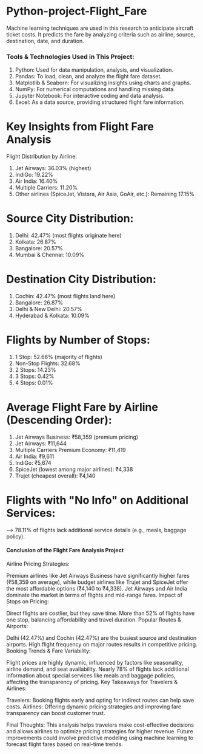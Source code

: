 # Python-project-Flight_Fare
Machine learning techniques are used in this research to anticipate aircraft ticket costs.
It predicts the fare by analyzing criteria such as airline, source, destination, date, and duration.

### Tools & Technologies Used in This Project:
1. Python: Used for data manipulation, analysis, and visualization.
2. Pandas: To load, clean, and analyze the flight fare dataset.
3. Matplotlib & Seaborn: For visualizing insights using charts and graphs.
4. NumPy: For numerical computations and handling missing data.
5. Jupyter Notebook: For interactive coding and data analysis.
6. Excel: As a data source, providing structured flight fare information.

# Key Insights from Flight Fare Analysis 
Flight Distribution by Airline:
1. Jet Airways: 36.03% (highest)
2. IndiGo: 19.22%
3. Air India: 16.40%
4. Multiple Carriers: 11.20%
5. Other airlines (SpiceJet, Vistara, Air Asia, GoAir, etc.): Remaining 17.15%

# Source City Distribution:
1. Delhi: 42.47% (most flights originate here)
2. Kolkata: 26.87%
3. Bangalore: 20.57%
4. Mumbai & Chennai: 10.09%

# Destination City Distribution:
1. Cochin: 42.47% (most flights land here)
2. Bangalore: 26.87%
3. Delhi & New Delhi: 20.57%
4. Hyderabad & Kolkata: 10.09%

# Flights by Number of Stops:
1. 1 Stop: 52.66% (majority of flights)
2. Non-Stop Flights: 32.68%
3. 2 Stops: 14.23%
4. 3 Stops: 0.42%
5. 4 Stops: 0.01%

# Average Flight Fare by Airline (Descending Order):
1. Jet Airways Business: ₹58,359 (premium pricing)
2. Jet Airways: ₹11,644
3. Multiple Carriers Premium Economy: ₹11,419
4. Air India: ₹9,611
5. IndiGo: ₹5,674
6. SpiceJet (lowest among major airlines): ₹4,338
7. Trujet (cheapest overall): ₹4,140

# Flights with "No Info" on Additional Services:
--> 78.11% of flights lack additional service details (e.g., meals, baggage policy).

#### Conclusion of the Flight Fare Analysis Project
Airline Pricing Strategies:

Premium airlines like Jet Airways Business have significantly higher fares (₹58,359 on average), while budget airlines like Trujet and SpiceJet offer the most affordable options (₹4,140 to ₹4,338).
Jet Airways and Air India dominate the market in terms of flights and mid-range fares.
Impact of Stops on Pricing:

Direct flights are costlier, but they save time.
More than 52% of flights have one stop, balancing affordability and travel duration.
Popular Routes & Airports:

Delhi (42.47%) and Cochin (42.47%) are the busiest source and destination airports.
High flight frequency on major routes results in competitive pricing.
Booking Trends & Fare Variability:

Flight prices are highly dynamic, influenced by factors like seasonality, airline demand, and seat availability.
Nearly 78% of flights lack additional information about special services like meals and baggage policies, affecting the transparency of pricing.
Key Takeaways for Travelers & Airlines:

Travelers: Booking flights early and opting for indirect routes can help save costs.
Airlines: Offering dynamic pricing strategies and improving fare transparency can boost customer trust.

Final Thoughts:
This analysis helps travelers make cost-effective decisions and allows airlines to optimize pricing strategies for higher revenue. Future improvements could involve predictive modeling using machine learning to forecast flight fares based on real-time trends.
